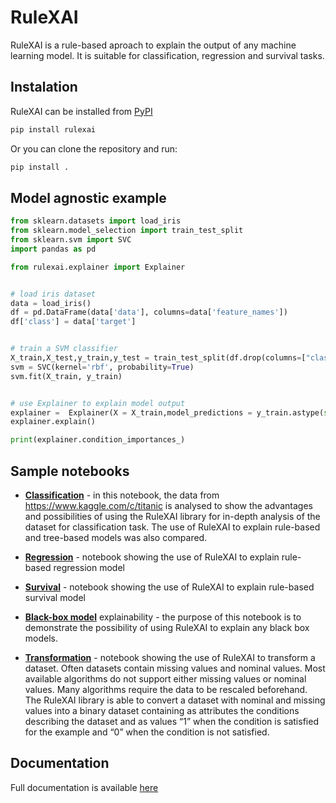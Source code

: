 # RuleXAI

RuleXAI is a rule-based aproach to explain the output of any machine learning model. It is suitable for classification, regression and survival tasks. 

## Instalation

RuleXAI can be installed from [PyPI](https://pypi.org/project/rulexai/)

```bash
pip install rulexai
```

Or you can clone the repository and run:
```bash
pip install .
```

## Model agnostic example
```python
from sklearn.datasets import load_iris
from sklearn.model_selection import train_test_split
from sklearn.svm import SVC
import pandas as pd

from rulexai.explainer import Explainer


# load iris dataset
data = load_iris()
df = pd.DataFrame(data['data'], columns=data['feature_names'])
df['class'] = data['target']


# train a SVM classifier
X_train,X_test,y_train,y_test = train_test_split(df.drop(columns=["class"]), df["class"], test_size=0.2, random_state=0)
svm = SVC(kernel='rbf', probability=True)
svm.fit(X_train, y_train)


# use Explainer to explain model output
explainer =  Explainer(X = X_train,model_predictions = y_train.astype(str), type = "classification")
explainer.explain()

print(explainer.condition_importances_)
```

## Sample notebooks

* **[Classification](https://rulexai.readthedocs.io/en/latest/rst/tutorials/classification.html)**  - in this notebook, the data from https://www.kaggle.com/c/titanic is analysed to show the advantages and possibilities of using the RuleXAI library for in-depth analysis of the dataset for classification task. The use of RuleXAI to explain rule-based and tree-based models was also compared. 
   
* **[Regression](https://rulexai.readthedocs.io/en/latest/rst/tutorials/regression.html)** - notebook showing the use of RuleXAI to explain rule-based regression model
   
* **[Survival](https://rulexai.readthedocs.io/en/latest/rst/tutorials/survival.html)** - notebook showing the use of RuleXAI to explain rule-based survival model
    
* **[Black-box model](https://rulexai.readthedocs.io/en/latest/rst/tutorials/black-box_model_aproximation.html)** explainability - the purpose of this notebook is to demonstrate the possibility of using RuleXAI to explain any black box models.
     
* **[Transformation](https://rulexai.readthedocs.io/en/latest/rst/tutorials/dataset_transformation.html)** - notebook showing the use of RuleXAI to transform a dataset. Often datasets contain missing values and nominal values. Most available algorithms do not support either missing values or nominal values. Many algorithms require the data to be rescaled beforehand. The RuleXAI library is able to convert a dataset with nominal and missing values into a binary dataset containing as attributes the conditions describing the dataset and as values “1” when the condition is satisfied for the example and “0” when the condition is not satisfied.
   

## Documentation
Full documentation is available [here](https://rulexai.readthedocs.io/en/latest/index.html)

